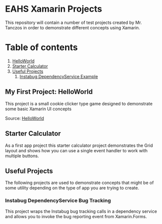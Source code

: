 # EAHS Xamarin Projects

This repository will contain a number of test projects created by Mr. Tanczos in order to demonstrate different concepts using Xamarin.

# Table of contents
1. [HelloWorld](#helloworld)
2. [Starter Calculator](#calculator)
3. [Useful Projects](#useful)
    1. [Instabug DependencyService Example](#instabug)

## My First Project: HelloWorld <a name="helloworld"></a>
This project is a small cookie clicker type game designed to demonstrate some basic Xamarin UI concepts

Source: [HelloWorld](https://github.com/eahs/EAHSXamarin/tree/master/HelloWorld)

## Starter Calculator <a name="calculator"></a>
As a first app project this starter calculator project demonstrates the Grid layout and shows how you can use a single event handler to work with multiple buttons.   

## Useful Projects <a name="useful"></a>
The following projects are used to demonstrate concepts that might be of some utility depending on the type of app you are trying to create.

### Instabug DependencyService Bug Tracking <a name="instabug"></a>
This project wraps the Instabug bug tracking calls in a dependency service and allows you to invoke the bug reporting event from Xamarin.Forms.
